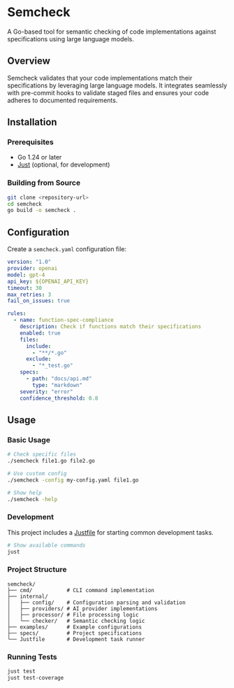 # Semcheck

A Go-based tool for semantic checking of code implementations against specifications using large language models.

## Overview

Semcheck validates that your code implementations match their specifications by leveraging large language models. It integrates seamlessly with pre-commit hooks to validate staged files and ensures your code adheres to documented requirements.

## Installation

### Prerequisites

- Go 1.24 or later
- [Just](https://github.com/casey/just) (optional, for development)

### Building from Source

```bash
git clone <repository-url>
cd semcheck
go build -o semcheck .
```

## Configuration

Create a `semcheck.yaml` configuration file:

```yaml
version: "1.0"
provider: openai
model: gpt-4
api_key: ${OPENAI_API_KEY}
timeout: 30
max_retries: 3
fail_on_issues: true

rules:
  - name: function-spec-compliance
    description: Check if functions match their specifications
    enabled: true
    files:
      include:
        - "**/*.go"
      exclude:
        - "*_test.go"
    specs:
      - path: "docs/api.md"
        type: "markdown"
    severity: "error"
    confidence_threshold: 0.8
```

## Usage

### Basic Usage

```bash
# Check specific files
./semcheck file1.go file2.go

# Use custom config
./semcheck -config my-config.yaml file1.go

# Show help
./semcheck -help
```

### Development

This project includes a [Justfile](./Justfile) for starting common development tasks.

```bash
# Show available commands
just
```

### Project Structure

```
semcheck/
├── cmd/           # CLI command implementation
├── internal/
│   ├── config/    # Configuration parsing and validation
│   ├── providers/ # AI provider implementations
│   ├── processor/ # File processing logic
│   └── checker/   # Semantic checking logic
├── examples/      # Example configurations
├── specs/         # Project specifications
└── Justfile       # Development task runner
```

### Running Tests

```bash
just test
just test-coverage
```

